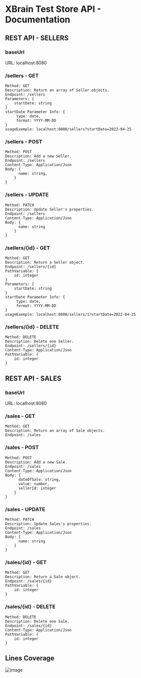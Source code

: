 # XBrain Test Store API - Documentation

## REST API - SELLERS
### baseUrl
URL: localhost:8080
### /sellers - GET
```
Method: GET
Description: Return an array of Seller objects.
Endpoint: /sellers
Parameters: {
    startDate: string
}
startDate Parameter Info: {
     type: date,
     format: YYYY-MM-DD
}
usageExemple: localhost:8080/sellers?startDate=2022-04-25
```


### /sellers - POST
```
Method: POST
Description: Add a new Seller.
Endpoint: /sellers
Content-Type: Application/Json
Body: {
      name: string,
    }
}
```

### /sellers - UPDATE
```
Method: PATCH
Description: Update Seller's properties.
Endpoint: /sellers
Content-Type: Application/Json
Body: {
      name: string
    }
}
```

### /sellers/{id} - GET
```
Method: GET
Description: Return a Seller object.
Endpoint: /sellers/{id}
PathVariable: {
    id: integer
}
Parameters: {
    startDate: string
}
startDate Parameter Info: {
     type: date,
     format: YYYY-MM-DD
}
usageExemple: localhost:8080/sellers/1?startDate=2022-04-25
```


### /sellers/{id} - DELETE
```
Method: DELETE
Description: Delete one Seller.
Endpoint: /sellers/{id}
Content-Type: Application/Json
PathVariable: {
    id: integer
}
```

## REST API - SALES
### baseUrl
URL: localhost:8080
### /sales - GET
```
Method: GET
Description: Return an array of Sale objects.
Endpoint: /sales
```

### /sales - POST
```
Method: POST
Description: Add a new Sale.
Endpoint: /sales
Content-Type: Application/Json
Body: {
      dateOfSale: string,
      value: number,
      sellerId: integer
    }
}
```

### /sales - UPDATE
```
Method: PATCH
Description: Update Sales's properties.
Endpoint: /sales
Content-Type: Application/Json
Body: {
      name: string
    }
}
```


### /sales/{id} - GET
```
Method: GET
Description: Return a Sale object.
Endpoint: /sales/{id}
PathVariable: {
    id: integer
}
```


### /sales/{id} - DELETE
```
Method: DELETE
Description: Delete one Sale.
Endpoint: /sales/{id}
Content-Type: Application/Json
PathVariable: {
    id: integer
}
```

## Lines Coverage
![image](https://user-images.githubusercontent.com/84784549/165157173-06818cde-8c6c-41a1-add3-5c6cbb44b7d5.png)
